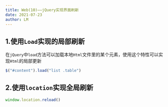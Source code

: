 ```yaml
---
title: Web(10)——jQuery实现界面刷新
date: 2021-07-23
author: LM
---
```


## 1.使用`Load`实现的局部刷新

在`jQuery`中`load`方法可以加载本地`Html`文件里的某个元素，使用这个特性可以实现`Html`的局部更新

```javascript
$("#content").load("list .table")
```

## 2.使用`location`实现全局刷新

```javascript
window.location.reload()
```

